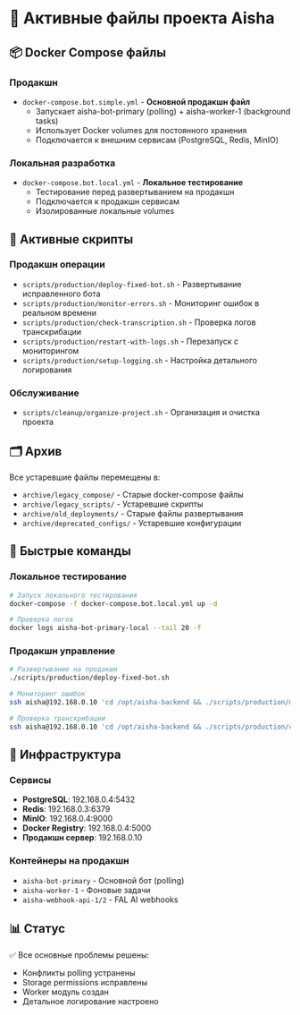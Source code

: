 # 🚀 Активные файлы проекта Aisha

## 📦 Docker Compose файлы

### Продакшн
- `docker-compose.bot.simple.yml` - **Основной продакшн файл**
  - Запускает aisha-bot-primary (polling) + aisha-worker-1 (background tasks)
  - Использует Docker volumes для постоянного хранения
  - Подключается к внешним сервисам (PostgreSQL, Redis, MinIO)

### Локальная разработка
- `docker-compose.bot.local.yml` - **Локальное тестирование**
  - Тестирование перед развертыванием на продакшн
  - Подключается к продакшн сервисам
  - Изолированные локальные volumes

## 📜 Активные скрипты

### Продакшн операции
- `scripts/production/deploy-fixed-bot.sh` - Развертывание исправленного бота
- `scripts/production/monitor-errors.sh` - Мониторинг ошибок в реальном времени
- `scripts/production/check-transcription.sh` - Проверка логов транскрибации
- `scripts/production/restart-with-logs.sh` - Перезапуск с мониторингом
- `scripts/production/setup-logging.sh` - Настройка детального логирования

### Обслуживание
- `scripts/cleanup/organize-project.sh` - Организация и очистка проекта

## 🗂️ Архив

Все устаревшие файлы перемещены в:
- `archive/legacy_compose/` - Старые docker-compose файлы
- `archive/legacy_scripts/` - Устаревшие скрипты
- `archive/old_deployments/` - Старые файлы развертывания
- `archive/deprecated_configs/` - Устаревшие конфигурации

## 🎯 Быстрые команды

### Локальное тестирование
```bash
# Запуск локального тестирования
docker-compose -f docker-compose.bot.local.yml up -d

# Проверка логов
docker logs aisha-bot-primary-local --tail 20 -f
```

### Продакшн управление
```bash
# Развертывание на продакшн
./scripts/production/deploy-fixed-bot.sh

# Мониторинг ошибок
ssh aisha@192.168.0.10 'cd /opt/aisha-backend && ./scripts/production/monitor-errors.sh'

# Проверка транскрибации
ssh aisha@192.168.0.10 'cd /opt/aisha-backend && ./scripts/production/check-transcription.sh'
```

## 🔧 Инфраструктура

### Сервисы
- **PostgreSQL**: 192.168.0.4:5432
- **Redis**: 192.168.0.3:6379  
- **MinIO**: 192.168.0.4:9000
- **Docker Registry**: 192.168.0.4:5000
- **Продакшн сервер**: 192.168.0.10

### Контейнеры на продакшн
- `aisha-bot-primary` - Основной бот (polling)
- `aisha-worker-1` - Фоновые задачи
- `aisha-webhook-api-1/2` - FAL AI webhooks

## 📊 Статус

✅ Все основные проблемы решены:
- Конфликты polling устранены
- Storage permissions исправлены  
- Worker модуль создан
- Детальное логирование настроено

